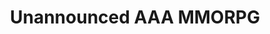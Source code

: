 ---
title: Unannounced AAA MMORPG
categories: professional
layout: project
post-image: " "
description: 
islegacy: true
tags:
---